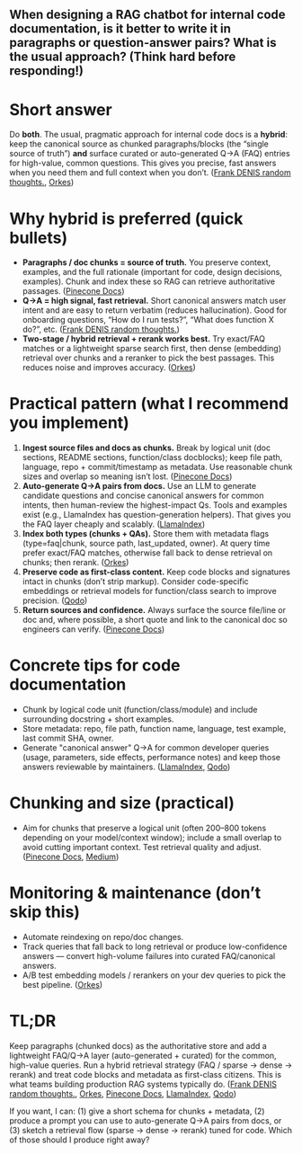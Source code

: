 ## When designing a RAG chatbot for internal code documentation, is it better to write it in paragraphs or question-answer pairs? What is the usual approach? (Think hard before responding!)

# Short answer

Do **both**. The usual, pragmatic approach for internal code docs is a **hybrid**: keep the canonical source as chunked paragraphs/blocks (the “single source of truth”) **and** surface curated or auto-generated Q→A (FAQ) entries for high-value, common questions. This gives you precise, fast answers when you need them and full context when you don’t. ([Frank DENIS random thoughts.][1], [Orkes][2])

# Why hybrid is preferred (quick bullets)

* **Paragraphs / doc chunks = source of truth.** You preserve context, examples, and the full rationale (important for code, design decisions, examples). Chunk and index these so RAG can retrieve authoritative passages. ([Pinecone Docs][3])
* **Q→A = high signal, fast retrieval.** Short canonical answers match user intent and are easy to return verbatim (reduces hallucination). Good for onboarding questions, “How do I run tests?”, “What does function X do?”, etc. ([Frank DENIS random thoughts.][1])
* **Two-stage / hybrid retrieval + rerank works best.** Try exact/FAQ matches or a lightweight sparse search first, then dense (embedding) retrieval over chunks and a reranker to pick the best passages. This reduces noise and improves accuracy. ([Orkes][2])

# Practical pattern (what I recommend you implement)

1. **Ingest source files and docs as chunks.** Break by logical unit (doc sections, README sections, function/class docblocks); keep file path, language, repo + commit/timestamp as metadata. Use reasonable chunk sizes and overlap so meaning isn’t lost. ([Pinecone Docs][3])
2. **Auto-generate Q→A pairs from docs.** Use an LLM to generate candidate questions and concise canonical answers for common intents, then human-review the highest-impact Qs. Tools and examples exist (e.g., LlamaIndex has question-generation helpers). That gives you the FAQ layer cheaply and scalably. ([LlamaIndex][4])
3. **Index both types (chunks + QAs).** Store them with metadata flags (type=faq|chunk, source path, last\_updated, owner). At query time prefer exact/FAQ matches, otherwise fall back to dense retrieval on chunks; then rerank. ([Orkes][2])
4. **Preserve code as first-class content.** Keep code blocks and signatures intact in chunks (don’t strip markup). Consider code-specific embeddings or retrieval models for function/class search to improve precision. ([Qodo][5])
5. **Return sources and confidence.** Always surface the source file/line or doc and, where possible, a short quote and link to the canonical doc so engineers can verify. ([Pinecone Docs][3])

# Concrete tips for code documentation

* Chunk by logical code unit (function/class/module) and include surrounding docstring + short examples.
* Store metadata: repo, file path, function name, language, test example, last commit SHA, owner.
* Generate "canonical answer" Q→A for common developer queries (usage, parameters, side effects, performance notes) and keep those answers reviewable by maintainers. ([LlamaIndex][4], [Qodo][5])

# Chunking and size (practical)

* Aim for chunks that preserve a logical unit (often 200–800 tokens depending on your model/context window); include a small overlap to avoid cutting important context. Test retrieval quality and adjust. ([Pinecone Docs][3], [Medium][6])

# Monitoring & maintenance (don’t skip this)

* Automate reindexing on repo/doc changes.
* Track queries that fall back to long retrieval or produce low-confidence answers — convert high-volume failures into curated FAQ/canonical answers.
* A/B test embedding models / rerankers on your dev queries to pick the best pipeline. ([Orkes][2])

# TL;DR

Keep paragraphs (chunked docs) as the authoritative store and add a lightweight FAQ/Q→A layer (auto-generated + curated) for the common, high-value queries. Run a hybrid retrieval strategy (FAQ / sparse → dense → rerank) and treat code blocks and metadata as first-class citizens. This is what teams building production RAG systems typically do. ([Frank DENIS random thoughts.][1], [Orkes][2], [Pinecone Docs][3], [LlamaIndex][4], [Qodo][5])

If you want, I can: (1) give a short schema for chunks + metadata, (2) produce a prompt you can use to auto-generate Q→A pairs from docs, or (3) sketch a retrieval flow (sparse → dense → rerank) tuned for code. Which of those should I produce right away?

[1]: https://00f.net/2025/06/04/rag/?utm_source=chatgpt.com "Building a smarter chatbot - Why you need FAQ-links + RAG ..."
[2]: https://orkes.io/blog/rag-best-practices/?utm_source=chatgpt.com "Best Practices for Production-Scale RAG Systems"
[3]: https://docs.pinecone.io/guides/manage-data/manage-document-chunks?utm_source=chatgpt.com "Manage document chunks"
[4]: https://www.llamaindex.ai/blog/building-and-evaluating-a-qa-system-with-llamaindex-3f02e9d87ce1?utm_source=chatgpt.com "Building and Evaluating a QA System with LlamaIndex"
[5]: https://www.qodo.ai/blog/qodo-embed-1-code-embedding-code-retrieval/?utm_source=chatgpt.com "State-of-the-Art Code Retrieval With Efficient ..."
[6]: https://masteringllm.medium.com/11-chunking-strategies-for-rag-simplified-visualized-df0dbec8e373?utm_source=chatgpt.com "11 Chunking Strategies for RAG — Simplified & Visualized"
